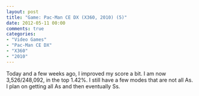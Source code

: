 ```yaml
---
layout: post
title: "Game: Pac-Man CE DX (X360, 2010) (5)"
date: 2012-05-11 00:00
comments: true
categories:
- "Video Games"
- "Pac-Man CE DX"
- "X360"
- "2010"
---
```


Today and a few weeks ago, I improved my score a bit. I am now
3,526/248,092, in the top 1.42%. I still have a few modes that are
not all As. I plan on getting all As and then eventually Ss.
